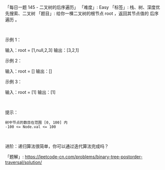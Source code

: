 「每日一题 145 - 二叉树的后序遍历」
「难度」: Easy
「标签」: 栈、树、深度优先搜索、二叉树
「题目」: 给你一棵二叉树的根节点 root ，返回其节点值的 后序遍历 。

 

示例 1：

输入：root = [1,null,2,3]
输出：[3,2,1]


示例 2：

输入：root = []
输出：[]


示例 3：

输入：root = [1]
输出：[1]


 

提示：


	树中节点的数目在范围 [0, 100] 内
	-100 <= Node.val <= 100


 

进阶：递归算法很简单，你可以通过迭代算法完成吗？


「题解」: https://leetcode-cn.com/problems/binary-tree-postorder-traversal/solution/